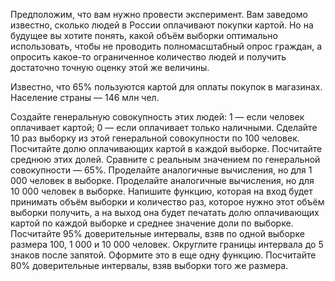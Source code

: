 Предположим, что вам нужно провести эксперимент. Вам заведомо известно, сколько людей в России оплачивают покупки картой. Но на будущее вы хотите понять, какой объём выборки оптимально использовать, чтобы не проводить полномасштабный опрос граждан, а опросить какое-то ограниченное количество людей и получить достаточно точную оценку этой же величины.

Известно, что 65% пользуются картой для оплаты покупок в магазинах. Население страны — 146 млн чел.

Создайте генеральную совокупность этих людей: 1 — если человек оплачивает картой; 0 — если оплачивает только наличными. Сделайте 10 раз выборку из этой генеральной совокупности по 100 человек. Посчитайте долю оплачивающих картой в каждой выборке. Посчитайте среднюю этих долей. Сравните с реальным значением по генеральной совокупности — 65%. Проделайте аналогичные вычисления, но для 1 000 человек в выборке. Проделайте аналогичные вычисления, но для 10 000 человек в выборке. Напишите функцию, которая на вход будет принимать объём выборки и количество раз, которое нужно этот объём выборки получить, а на выход она будет печатать долю оплачивающих картой по каждой выборке и среднее значение доли по выборке. Посчитайте 95% доверительные интервалы, взяв по одной выборке размера 100, 1 000 и 10 000 человек. Округлите границы интервала до 5 знаков после запятой. Оформите это в еще одну функцию. Посчитайте 80% доверительные интервалы, взяв выборки того же размера.